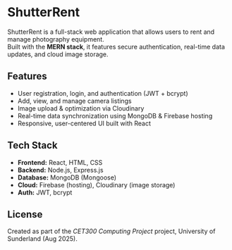 # ShutterRent

ShutterRent is a full-stack web application that allows users to rent and manage photography equipment.  
Built with the **MERN stack**, it features secure authentication, real-time data updates, and cloud image storage.

## Features
- User registration, login, and authentication (JWT + bcrypt)
- Add, view, and manage camera listings
- Image upload & optimization via Cloudinary
- Real-time data synchronization using MongoDB & Firebase hosting
- Responsive, user-centered UI built with React

## Tech Stack
- **Frontend:** React, HTML, CSS
- **Backend:** Node.js, Express.js
- **Database:** MongoDB (Mongoose)
- **Cloud:** Firebase (hosting), Cloudinary (image storage)
- **Auth:** JWT, bcrypt

## License
Created as part of the *CET300 Computing Project* project, University of Sunderland (Aug 2025).
